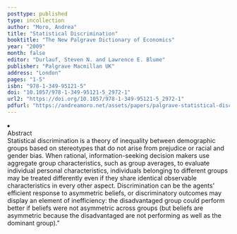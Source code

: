 ```yaml
---
posttype: published
type: incollection
author: "Moro, Andrea"
title: "Statistical Discrimination"
booktitle: "The New Palgrave Dictionary of Economics"
year: "2009"
month: false
editor: "Durlauf, Steven N. and Lawrence E. Blume"
publisher: "Palgrave Macmillan UK"
address: "London"
pages: "1-5"
isbn: "978-1-349-95121-5"
doi: "10.1057/978-1-349-95121-5_2972-1"
url2: "https://doi.org/10.1057/978-1-349-95121-5_2972-1"
pdfurl: "https://andreamoro.net/assets/papers/palgrave-statistical-discrimination.pdf"
---
```

<li class='acc_hide'> <div class="title">Abstract</div>
Statistical discrimination is a theory of inequality between demographic groups based on stereotypes that do not arise from prejudice or racial and gender bias. When rational, information-seeking decision makers use aggregate group characteristics, such as group averages, to evaluate individual personal characteristics, individuals belonging to different groups may be treated differently even if they share identical observable characteristics in every other aspect. Discrimination can be the agents' efficient response to asymmetric beliefs, or discriminatory outcomes may display an element of inefficiency: the disadvantaged group could perform better if beliefs were not asymmetric across groups (but beliefs are asymmetric because the disadvantaged are not performing as well as the dominant group)."
</li>
